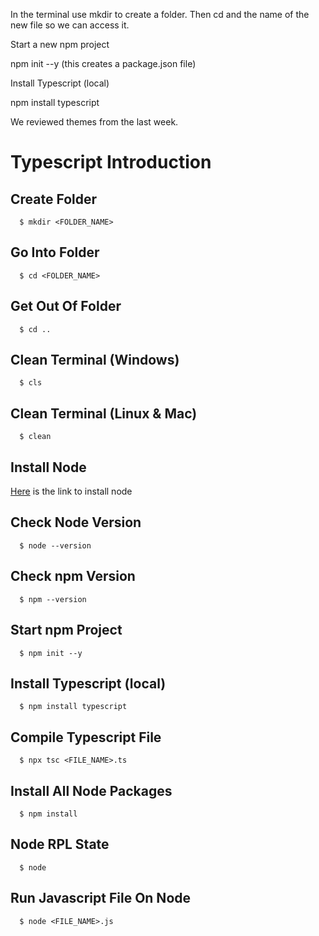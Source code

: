 In the terminal use mkdir to create a folder.
Then cd and the name of the new file so we can access it.

Start a new npm project

npm init --y (this creates a package.json file)

Install Typescript (local)

npm install typescript

We reviewed themes from the last week.

# Typescript Introduction

## Create Folder

```shell
  $ mkdir <FOLDER_NAME>
```

## Go Into Folder

```shell
  $ cd <FOLDER_NAME>
```

## Get Out Of Folder

```shell
  $ cd ..
```

## Clean Terminal (Windows)

```shell
  $ cls
```

## Clean Terminal (Linux & Mac)

```shell
  $ clean
```

## Install Node

[Here](https://nodejs.org/en/) is the link to install node

## Check Node Version

```shell
  $ node --version
```

## Check npm Version

```shell
  $ npm --version
```

## Start npm Project

```shell
  $ npm init --y
```

## Install Typescript (local)

```shell
  $ npm install typescript
```

## Compile Typescript File

```shell
  $ npx tsc <FILE_NAME>.ts
```

## Install All Node Packages

```shell
  $ npm install
```

## Node RPL State

```shell
  $ node
```

## Run Javascript File On Node

```shell
  $ node <FILE_NAME>.js
```
